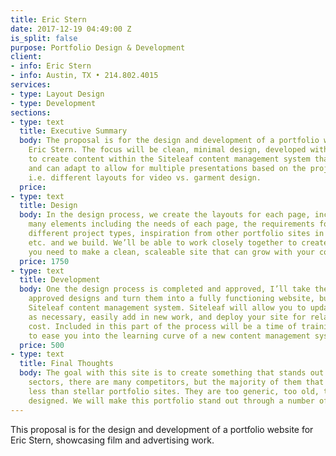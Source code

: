 ```yaml
---
title: Eric Stern
date: 2017-12-19 04:49:00 Z
is_split: false
purpose: Portfolio Design & Development
client:
- info: Eric Stern
- info: Austin, TX • 214.802.4015
services:
- type: Layout Design
- type: Development
sections:
- type: text
  title: Executive Summary
  body: The proposal is for the design and development of a portfolio website for
    Eric Stern. The focus will be clean, minimal design, developed with the ability
    to create content within the Siteleaf content management system that will be flexible,
    and can adapt to allow for multiple presentations based on the project’s type
    i.e. different layouts for video vs. garment design.
  price: 
- type: text
  title: Design
  body: In the design process, we create the layouts for each page, incorporating
    many elements including the needs of each page, the requirements for displaying
    different project types, inspiration from other portfolio sites in similar sectors
    etc. and we build. We’ll be able to work closely together to create exactly what
    you need to make a clean, scaleable site that can grow with your company.
  price: 1750
- type: text
  title: Development
  body: One the design process is completed and approved, I’ll take the completed,
    approved designs and turn them into a fully functioning website, built with the
    Siteleaf content management system. Siteleaf will allow you to update your website
    as necessary, easily add in new work, and deploy your site for relatively low
    cost. Included in this part of the process will be a time of training, helping
    to ease you into the learning curve of a new content management system.
  price: 500
- type: text
  title: Final Thoughts
  body: The goal with this site is to create something that stands out. In any creative
    sectors, there are many competitors, but the majority of them that I've seen have
    less than stellar portfolio sites. They are too generic, too old, too busy, poorly
    designed. We will make this portfolio stand out through a number of factors.
---
```


This proposal is for the design and development of a portfolio website for Eric Stern, showcasing film and advertising work. 